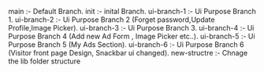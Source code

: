 main :- Default Branch.
init :- inital Branch.
ui-branch-1 :- Ui Purpose Branch 1.
ui-branch-2 :- Ui Purpose Branch 2 (Forget password,Update Profile,Image Picker).
ui-branch-3 :- Ui Purpose Branch 3.
ui-branch-4 :- Ui Purpose Branch 4 (Add new Ad Form , Image Picker etc..).
ui-branch-5 :- Ui Purpose Branch 5 (My Ads Section).
ui-branch-6 :- Ui Purpose Branch 6 (Visitor front page Design, Snackbar ui changed).
new-structre :- Chnage the lib folder structure